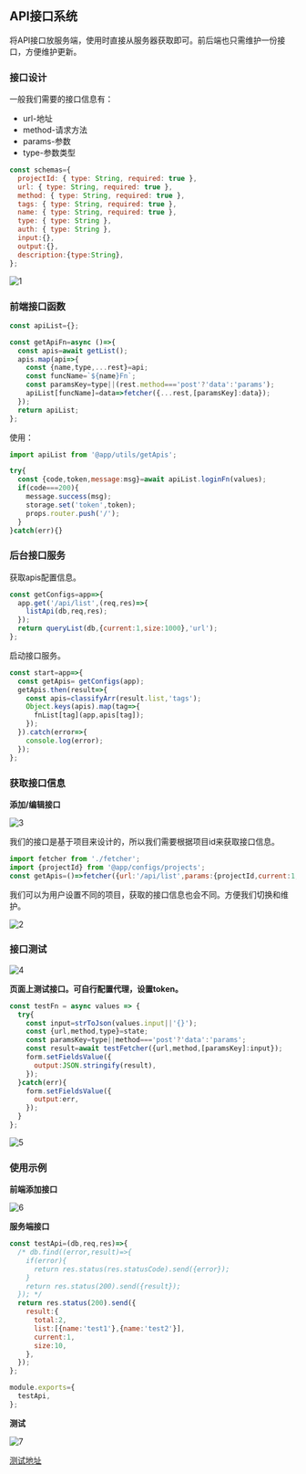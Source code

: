 ## API接口系统

将API接口放服务端，使用时直接从服务器获取即可。前后端也只需维护一份接口，方便维护更新。

### 接口设计

一般我们需要的接口信息有：

- url-地址
- method-请求方法
- params-参数
- type-参数类型

```javascript
const schemas={
  projectId: { type: String, required: true },
  url: { type: String, required: true },
  method: { type: String, required: true },
  tags: { type: String, required: true },
  name: { type: String, required: true },
  type: { type: String },
  auth: { type: String },
  input:{},
  output:{},
  description:{type:String},
};

```
![1](./images/1.png)

### 前端接口函数

```javascript
const apiList={};

const getApiFn=async ()=>{
  const apis=await getList();
  apis.map(api=>{
    const {name,type,...rest}=api;
    const funcName=`${name}Fn`;
    const paramsKey=type||(rest.method==='post'?'data':'params');
    apiList[funcName]=data=>fetcher({...rest,[paramsKey]:data});
  });
  return apiList;
};

```

使用：

```javascript
import apiList from '@app/utils/getApis';

try{
  const {code,token,message:msg}=await apiList.loginFn(values);
  if(code===200){
    message.success(msg);
    storage.set('token',token);
    props.router.push('/');
  }
}catch(err){}

```

### 后台接口服务

获取apis配置信息。

```javascript
const getConfigs=app=>{
  app.get('/api/list',(req,res)=>{
    listApi(db,req,res);
  });
  return queryList(db,{current:1,size:1000},'url');
};

```
启动接口服务。

```javascript
const start=app=>{
  const getApis= getConfigs(app);
  getApis.then(result=>{
    const apis=classifyArr(result.list,'tags');
    Object.keys(apis).map(tag=>{
      fnList[tag](app,apis[tag]);
    });
  }).catch(error=>{
    console.log(error);
  });
};

```
### 获取接口信息

**添加/编辑接口**

![3](./images/3.png)

我们的接口是基于项目来设计的，所以我们需要根据项目id来获取接口信息。

```javascript
import fetcher from './fetcher';
import {projectId} from '@app/configs/projects';
const getApis=()=>fetcher({url:'/api/list',params:{projectId,current:1,size:1000}});

```

我们可以为用户设置不同的项目，获取的接口信息也会不同。方便我们切换和维护。

![2](./images/2.png)

### 接口测试

![4](./images/4.png)

**页面上测试接口。可自行配置代理，设置token。**

```javascript
const testFn = async values => {
  try{
    const input=strToJson(values.input||'{}');
    const {url,method,type}=state;
    const paramsKey=type||method==='post'?'data':'params';
    const result=await testFetcher({url,method,[paramsKey]:input});
    form.setFieldsValue({
      output:JSON.stringify(result),
    });
  }catch(err){
    form.setFieldsValue({
      output:err,
    });
  }
};

```
![5](./images/5.png)

### 使用示例

**前端添加接口**

![6](./images/6.png)

**服务端接口**

```javascript
const testApi=(db,req,res)=>{
  /* db.find((error,result)=>{
    if(error){
      return res.status(res.statusCode).send({error});
    }
    return res.status(200).send({result});
  }); */
  return res.status(200).send({
    result:{
      total:2,
      list:[{name:'test1'},{name:'test2'}],
      current:1,
      size:10,
    },
  });
};

module.exports={
  testApi,
};

```

**测试**

![7](./images/7.png)

[测试地址](http://ihuxy.com/apis)